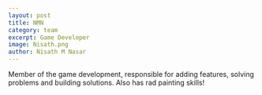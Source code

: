 ```yaml
---
layout: post
title: NMN
category: team
excerpt: Game Developer
image: Nisath.png
author: Nisath M Nasar
---
```


Member of the game development, responsible for adding features, solving problems and building solutions. Also has rad painting skills!